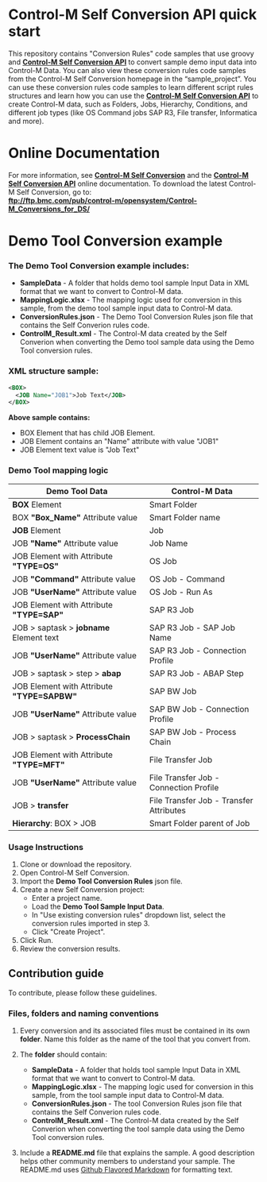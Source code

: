 # Control-M Self Conversion API quick start
This repository contains "Conversion Rules" code samples that use groovy and [**Control-M Self Conversion API**](https://docs.bmc.com/docs/ctmselfconv/control-m-self-conversion-api-814570051.html) to convert sample demo input data into Control-M Data. You can also view these conversion rules code samples from the Control-M Self Conversion homepage in the “sample_project”.
You can use these conversion rules code samples to learn different script rules structures and learn how you can use the [**Control-M Self Conversion API**](https://docs.bmc.com/docs/ctmselfconv/control-m-self-conversion-api-814570051.html) to create Control-M data, such as Folders, Jobs, Hierarchy, Conditions, and different job types (like OS Command jobs SAP R3, File transfer, Informatica and more).

# Online Documentation
For more information, see [**Control-M Self Conversion**](https://docs.bmc.com/docs/ctmselfconv/control-m-self-conversion-817142681.html) and the [**Control-M Self Conversion API**](https://docs.bmc.com/docs/ctmselfconv/control-m-self-conversion-api-814570051.html) online documentation.
To download the latest Control-M  Self Conversion, go to: <br> **ftp://ftp.bmc.com/pub/control-m/opensystem/Control-M_Conversions_for_DS/**
# Demo Tool Conversion example
### The Demo Tool Conversion example includes:

* __SampleData__ - A folder that holds demo tool sample Input Data in XML format that we want to convert to Control-M data.
* __MappingLogic.xlsx__ - The mapping logic used for conversion in this sample, from the demo tool sample input data to Control-M data.
* __ConversionRules.json__ - The Demo Tool Conversion Rules json file that contains the Self Converion rules code.
* __ControlM_Result.xml__ - The Control-M data created by the Self Converion when converting the Demo tool sample data using the Demo Tool conversion rules.

### XML structure sample:

```xml 
<BOX>
  <JOB Name="JOB1">Job Text</JOB>
</BOX> 
```
 __Above sample contains:__
* BOX Element that has child JOB Element. 
* JOB Element contains an "Name" attribute with value "JOB1"
* JOB Element text value is "Job Text"


### Demo Tool mapping logic  
Demo Tool Data | Control-M Data
-|-
__BOX__ Element|Smart Folder
BOX __"Box_Name"__ Attribute value|Smart Folder name
__JOB__ Element|Job
JOB __"Name"__ Attribute value|Job Name
JOB Element with Attribute __"TYPE=OS"__|OS Job
JOB __"Command"__ Attribute value|OS Job - Command
JOB __"UserName"__ Attribute value|OS Job - Run As
JOB Element with Attribute __"TYPE=SAP"__|SAP R3 Job
JOB > saptask > __jobname__ Element text|SAP R3 Job - SAP Job Name
JOB __"UserName"__ Attribute value|SAP R3 Job - Connection Profile
JOB > saptask > step > __abap__|SAP R3 Job - ABAP Step
JOB Element with Attribute __"TYPE=SAPBW"__|SAP BW Job
JOB __"UserName"__ Attribute value|SAP BW Job - Connection Profile
JOB > saptask > __ProcessChain__|SAP BW Job - Process Chain
JOB Element with Attribute __"TYPE=MFT"__|File Transfer Job
JOB __"UserName"__ Attribute value|File Transfer Job - Connection Profile
JOB > __transfer__|File Transfer Job - Transfer Attributes
__Hierarchy__: BOX > JOB|Smart Folder parent of Job


### Usage Instructions
1. Clone or download the repository.
2. Open Control-M Self Conversion.
3. Import the __Demo Tool Conversion Rules__ json file.
4. Create a new Self Conversion project: 
   * Enter a project name.
   * Load the **Demo Tool Sample Input Data**.
   * In "Use existing conversion rules" dropdown list, select the conversion rules imported in step 3.
   * Click "Create Project".
5. Click Run.
6. Review the conversion results.

## Contribution guide
To contribute, please follow these guidelines.

### Files, folders and naming conventions
1. Every conversion and its associated files must be contained in its own **folder**. Name this folder as the name of the tool that you convert from.
2. The __folder__ should contain:
   * __SampleData__ - A folder that holds tool sample Input Data in XML format that we want to convert to Control-M data.
   * __MappingLogic.xlsx__ - The mapping logic used for conversion in this sample, from the  tool sample input data to Control-M data.
   * __ConversionRules.json__ - The tool Conversion Rules json file that contains the Self Converion rules code.
   * __ControlM_Result.xml__ - The Control-M data created by the Self Converion when converting the tool sample data using the Demo Tool conversion rules.

3. Include a **README.md** file that explains the sample. A good description helps other community members to understand your sample. The README.md uses [Github Flavored Markdown](https://guides.github.com/features/mastering-markdown/) for formatting text.

